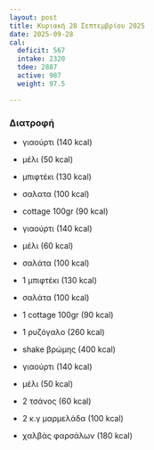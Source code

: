 ```yaml
---
layout: post
title: Κυριακή 28 Σεπτεμβρίου 2025
date: 2025-09-28
cal:
  deficit: 567
  intake: 2320
  tdee: 2887
  active: 987
  weight: 97.5

---
```


### Διατροφή

- γιαούρτι (140 kcal)
- μέλι (50 kcal)

- μπιφτέκι (130 kcal)
- σαλατα (100 kcal)
- cottage 100gr (90 kcal)
- γιαούρτι (140 kcal)
- μέλι (60 kcal)


- σαλάτα (100 kcal)

- 1 μπιφτέκι (130 kcal)
- σαλάτα (100 kcal)
- 1 cottage 100gr (90 kcal)
- 1 ρυζόγαλο (260 kcal)

- shake βρώμης (400 kcal)

- γιαούρτι (140 kcal)
- μέλι (50 kcal)

- 2 τσάνος (60 kcal)
- 2 κ.γ μαρμελάδα (100 kcal)
- χαλβάς φαρσάλων (180 kcal)




